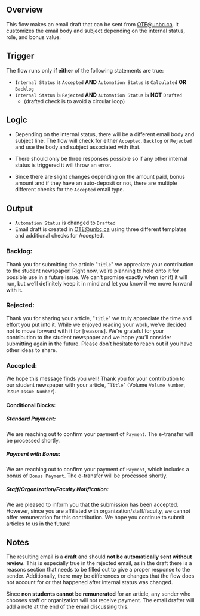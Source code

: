 ## Overview
This flow makes an email draft that can be sent from OTE@unbc.ca. It customizes the email body and subject depending on the internal status, role, and bonus value.


## Trigger
The flow runs only **if either** of the following statements are true:
- `Internal Status` is `Accepted` **AND** `Automation Status` is `Calculated` **OR** `Backlog`
- `Internal Status` is `Rejected` **AND** `Automation Status` is **NOT** `Drafted`
  - (drafted check is to avoid a circular loop)


## Logic
- Depending on the internal status, there will be a different email body and subject line. The flow will check for either `Accepted`, `Backlog` or `Rejected` and use the body and subject associated with that.  


- There should only be three responses possible so if any other internal status is triggered it will throw an error.  

- Since there are slight changes depending on the amount paid, bonus amount and if they have an auto-deposit or not, there are multiple different checks for the `Accepted` email type.  

## Output
- `Automation Status` is changed to `Drafted`
- Email draft is created in OTE@unbc.ca using three different templates and additional checks for Accepted.
  


### Backlog:
Thank you for submitting the article "`Title`" we appreciate your contribution to the student newspaper! Right now, we’re planning to hold onto it for possible use in a future issue. We can't promise exactly when (or if) it will run, but we’ll definitely keep it in mind and let you know if we move forward with it.  
### Rejected:
Thank you for sharing your article, "`Title`" we truly appreciate the time and effort you put into it. While we enjoyed reading your work, we’ve decided not to move forward with it for [reasons].
We’re grateful for your contribution to the student newspaper and we hope you’ll consider submitting again in the future. Please don’t hesitate to reach out if you have other ideas to share.
### Accepted:
We hope this message finds you well! Thank you for your contribution to our student newspaper with your article, "`Title`" (Volume `Volume Number`, Issue `Issue Number`).

#### Conditional Blocks:
##### Standard Payment:
We are reaching out to confirm your payment of `Payment`. 
The e-transfer will be processed shortly.

##### Payment with Bonus:
We are reaching out to confirm your payment of `Payment`, 
which includes a bonus of `Bonus Payment`. 
The e-transfer will be processed shortly.

##### Staff/Organization/Faculty Notification:
We are pleased to inform you that the submission has been accepted. However, since you are affiliated with organization/staff/faculty, we cannot offer remuneration for this contribution. We hope you continue to submit articles to us in the future!

## Notes
The resulting email is a **draft** and should **not be automatically sent without review**. This is especially true in the rejected email, as in the draft there is a reasons section that needs to be filled out to give a proper response to the sender. Additionally, there may be differences or changes that the flow does not account for or that happened after internal status was changed.  


Since **non students cannot be remunerated** for an article, any sender who chooses staff or organization will not receive payment. The email drafter will add a note at the end of the email discussing this.